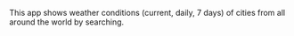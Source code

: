 This app shows weather conditions (current, daily, 7 days) of cities from all around the world by searching.
